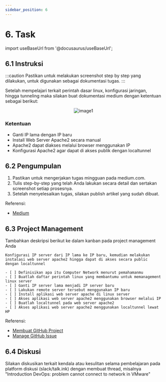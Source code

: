```yaml
---
sidebar_position: 6
---
```


# 6. Task

import useBaseUrl from '@docusaurus/useBaseUrl';

## 6.1 Instruksi

:::caution
Pastikan untuk melakukan screenshot step by step yang dilakukan, untuk digunakan sebagai dokumentasi tugas.
:::

Setelah mempelajari terkait perintah dasar linux, konfigurasi jaringan, hingga tunneling maka silakan buat dokumentasi medium dengan ketentuan sebagai berikut:

<center>
<img alt="image1" src={useBaseUrl('img/docs/task.png')} />
</center>

### Ketentuan
- Ganti IP lama dengan IP baru
- Install Web Server Apache2 secara manual
- Apache2 dapat diakses melalui browser menggunakan IP
- Konfigurasi Apache2 agar dapat di akses publik dengan localtunnel

## 6.2 Pengumpulan
1. Pastikan untuk mengerjakan tugas mingguan pada medium.com.
2. Tulis step-by-step yang telah Anda lakukan secara detail dan sertakan screenshot setiap prosesnya. 
3. Setelah menyelesaikan tugas, silakan publish artikel yang sudah dibuat.

Referensi:
- [Medium](/Getting-Started/Medium/Medium)

## 6.3 Project Management
Tambahkan deskripsi berikut ke dalam kanban pada project management Anda
```
Konfigurasi IP server dari IP lama ke IP baru, kemudian melakukan instalasi web server apache2 hingga dapat di akses secara public dengan localtunnel

- [ ] Definisikan apa itu Computer Network menurut pemahamanmu
- [ ] Buatlah daftar perintah linux yang membantumu untuk memanagement linux server
- [ ] Ganti IP server lama menjadi IP server baru
- [ ] Lakukan remote server tersebut menggunakan IP baru
- [ ] Install aplikasi web server apache di linux server
- [ ] Akses aplikasi web server apache2 menggunakan browser melalui IP
- [ ] Buatlah localtunnel pada web server apache2
- [ ] Akses aplikasi web server apache2 menggunakan localtunnel lewat HP
```

Referensi:
- [Membuat GitHub Project](/Getting-Started/Project-Management/Make-Project-Management)
- [Manage GitHub Issue](/Getting-Started/Project-Management/Issue-Dan-Status-Project)

## 6.4 Diskusi
Silakan diskusikan terkait kendala atau kesulitan selama pembelajaran pada platform diskusi (slack/talk.ink) dengan membuat thread, misalnya "Introduction DevOps: problem cannot connect to network in VMware" 